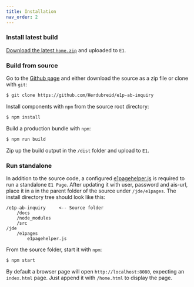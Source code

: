 ```yaml
---
title: Installation
nav_order: 2
---
```


### Install latest build

[Download the latest `home.zip`](https://github.com/Herdubreid/e1p-ab-inquiry/releases/latest) and uploaded to `E1`.

### Build from source

Go to the [Github page](https://github.com/Herdubreid/e1p-ab-inquiry) and either download the source as a zip file or clone with `git`:

```bash
$ git clone https://github.com/Herdubreid/e1p-ab-inquiry
```

Install components with `npm` from the source root directory:

```bash
$ npm install
```

Build a production bundle with `npm`:

```bash
$ npm run build
```

Zip up the build output in the `/dist` folder and upload to `E1`.

### Run standalone

In addition to the source code, a configured [e1pagehelper.js](https://gist.github.com/Herdubreid/5daff3c5108a732b24ea1c735e1e721e) is required to run a standalone `E1 Page`.  After updating it with user, password and ais-url, place it in a in the parent folder of the source under `/jde/e1pages`.  The install directory tree should look like this:

```
/e1p-ab-inquiry     <-- Source folder
    /docs
    /node_modules
    /src
/jde
    /e1pages
        e1pagehelper.js
```

From the source folder, start it with `npm`:

```bash
$ npm start
```

By default a browser page will open `http://localhost:8080`, expecting an `index.html` page.  Just append it with `/home.html` to display the page.
